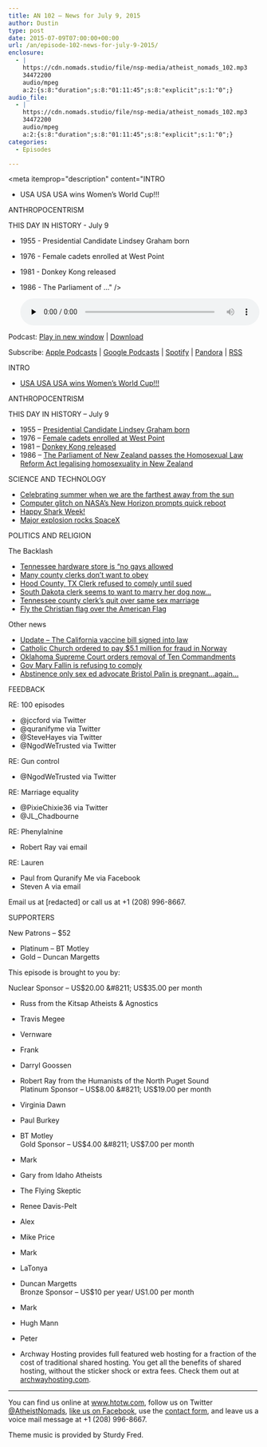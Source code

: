 ```yaml
---
title: AN 102 – News for July 9, 2015
author: Dustin
type: post
date: 2015-07-09T07:00:00+00:00
url: /an/episode-102-news-for-july-9-2015/
enclosure:
  - |
    https://cdn.nomads.studio/file/nsp-media/atheist_nomads_102.mp3
    34472200
    audio/mpeg
    a:2:{s:8:"duration";s:8:"01:11:45";s:8:"explicit";s:1:"0";}
audio_file:
  - |
    https://cdn.nomads.studio/file/nsp-media/atheist_nomads_102.mp3
    34472200
    audio/mpeg
    a:2:{s:8:"duration";s:8:"01:11:45";s:8:"explicit";s:1:"0";}
categories:
  - Episodes

---
```

<div itemscope itemtype="http://schema.org/AudioObject">
  <meta itemprop="name" content="Episode 102 &#8211; News for July 9, 2015" />
  
  <meta itemprop="uploadDate" content="2015-07-09T01:00:00-06:00" />
  
  <meta itemprop="encodingFormat" content="audio/mpeg" />
  
  <meta itemprop="duration" content="PT1H11M45S" />
  
  <meta itemprop="description" content="INTRO
* USA USA USA wins Women’s World Cup!!!

ANTHROPOCENTRISM

THIS DAY IN HISTORY - July 9

* 1955 - Presidential Candidate Lindsey Graham born
* 1976 - Female cadets enrolled at West Point
* 1981 - Donkey Kong released
* 1986 - The Parliament of ..." />
  
  <meta itemprop="contentUrl" content="https://dts.podtrac.com/redirect.mp3/cdn.nomads.studio/file/nsp-media/atheist_nomads_102.mp3" />
  
  <meta itemprop="contentSize" content="32.9" />
  </p> 
  
  <div class="powerpress_player" id="powerpress_player_8359">
    <audio class="wp-audio-shortcode" id="audio-5134-103" preload="none" style="width: 100%;" controls="controls"><source type="audio/mpeg" src="https://dts.podtrac.com/redirect.mp3/cdn.nomads.studio/file/nsp-media/atheist_nomads_102.mp3?_=103" /><a href="https://dts.podtrac.com/redirect.mp3/cdn.nomads.studio/file/nsp-media/atheist_nomads_102.mp3">https://dts.podtrac.com/redirect.mp3/cdn.nomads.studio/file/nsp-media/atheist_nomads_102.mp3</a></audio>
  </div>
</div>

<p class="powerpress_links powerpress_links_mp3">
  Podcast: <a href="https://dts.podtrac.com/redirect.mp3/cdn.nomads.studio/file/nsp-media/atheist_nomads_102.mp3" class="powerpress_link_pinw" target="_blank" title="Play in new window" onclick="return powerpress_pinw('https://htotw.com/?powerpress_pinw=5134-podcast');" rel="nofollow">Play in new window</a> | <a href="https://dts.podtrac.com/redirect.mp3/cdn.nomads.studio/file/nsp-media/atheist_nomads_102.mp3" class="powerpress_link_d" title="Download" rel="nofollow" download="atheist_nomads_102.mp3">Download</a>
</p>

<p class="powerpress_links powerpress_subscribe_links">
  Subscribe: <a href="https://podcasts.apple.com/us/podcast/humanists-take-on-the-world/id530050098?mt=2&ls=1" class="powerpress_link_subscribe powerpress_link_subscribe_itunes" target="_blank" title="Subscribe on Apple Podcasts" rel="nofollow">Apple Podcasts</a> | <a href="https://www.google.com/podcasts?feed=aHR0cDovL2F0aGVpc3Rub21hZHMubGlic3luLmNvbS9yc3M%3D" class="powerpress_link_subscribe powerpress_link_subscribe_googleplay" target="_blank" title="Subscribe on Google Podcasts" rel="nofollow">Google Podcasts</a> | <a href="https://open.spotify.com/show/3LzK2xZGike6Tc1GEMtMbr?si=LieN9SNuTpq96smuaUsH8A" class="powerpress_link_subscribe powerpress_link_subscribe_spotify" target="_blank" title="Subscribe on Spotify" rel="nofollow">Spotify</a> | <a href="https://www.pandora.com/podcast/atheist-nomads/PC:10122?corr=62071012&part=ug" class="powerpress_link_subscribe powerpress_link_subscribe_pandora" target="_blank" title="Subscribe on Pandora" rel="nofollow">Pandora</a> | <a href="https://htotw.com/feed/podcast/" class="powerpress_link_subscribe powerpress_link_subscribe_rss" target="_blank" title="Subscribe via RSS" rel="nofollow">RSS</a>
</p>

INTRO  
* <a href="http://edition.cnn.com/2015/07/06/football/womens-world-cup-final/index.html" target="_blank" rel="noopener">USA USA USA wins Women’s World Cup!!!</a>

ANTHROPOCENTRISM

THIS DAY IN HISTORY &#8211; July 9

* 1955 &#8211; <a href="https://en.wikipedia.org/wiki/Lindsey_Graham" target="_blank" rel="noopener">Presidential Candidate Lindsey Graham born</a>  
* 1976 &#8211; <a href="http://www.history.com/this-day-in-history/female-cadets-enrolled-at-west-point" target="_blank" rel="noopener">Female cadets enrolled at West Point</a>  
* 1981 &#8211; <a href="https://en.wikipedia.org/wiki/Donkey_Kong" target="_blank" rel="noopener">Donkey Kong released</a>  
* 1986 &#8211; <a href="https://en.wikipedia.org/wiki/Homosexual_Law_Reform_Act_1986" target="_blank" rel="noopener">The Parliament of New Zealand passes the Homosexual Law Reform Act legalising homosexuality in New Zealand</a>

SCIENCE AND TECHNOLOGY

* <a href="http://phys.org/news/2015-07-earth-aphelion.html" target="_blank" rel="noopener">Celebrating summer when we are the farthest away from the sun</a>  
* <a href="http://phys.org/news/2015-07-spacecraft-pluto-recovers.html" target="_blank" rel="noopener">Computer glitch on NASA’s New Horizon prompts quick reboot</a>  
* <a href="http://www.cnn.com/2015/07/02/us/north-carolina-shark-attack/" target="_blank" rel="noopener">Happy Shark Week!</a>  
* <a href="http://www.floridatoday.com/story/tech/science/space/2015/07/06/spacex-preliminary-falcon-failure-cause-week/29761611/" target="_blank" rel="noopener">Major explosion rocks SpaceX</a>

POLITICS AND RELIGION

The Backlash

* <a href="http://www.wbir.com/story/news/local/claiborne-hancock-grainger-union/2015/06/30/store-puts-up-no-gays-allowed-sign-after-same-sex-marriage-ruling/29497621/" target="_blank" rel="noopener">Tennessee hardware store is “no gays allowed</a>  
* <a href="http://www.rawstory.com/2015/06/i-dont-stand-alone-county-clerks-invoke-religious-freedom-to-ignore-law-on-same-sex-marriage/" target="_blank" rel="noopener">Many county clerks don’t want to obey</a>  
* <a href="http://thinkprogress.org/lgbt/2015/07/07/3677515/texas-clerk-marriage-lawsuit/" target="_blank" rel="noopener">Hood County, TX Clerk refused to comply until sued</a>  
* <a href="http://www.ksfy.com/home/headlines/Sioux-Falls-woman-made-over-offensive-comment-from-county-employee-310824651.html?device=tablet&c=y" target="_blank" rel="noopener">South Dakota clerk seems to want to marry her dog now&#8230;</a>  
* <a href="http://www.wbir.com/story/news/2015/07/02/clerk-employees-quit-rather-than-issue-gay-marriage-licenses/29646743/" target="_blank" rel="noopener">Tennessee county clerk&#8217;s quit over same sex marriage</a>  
* <a href="http://www.rawstory.com/2015/07/anti-gay-nc-pastor-launches-movement-to-fly-christian-flag-above-the-american-flag/" target="_blank" rel="noopener">Fly the Christian flag over the American Flag</a>

Other news

* <a href="http://www.sacbee.com/news/politics-government/capitol-alert/article25834726.html" target="_blank" rel="noopener">Update &#8211; The California vaccine bill signed into law</a>  
* <a href="http://www.upi.com/Top_News/World-News/2015/07/01/Catholic-Church-in-Norway-ordered-to-pay-51-million-for-fraud/9071435757885/?spt=sec&or=tn" target="_blank" rel="noopener">Catholic Church ordered to pay $5.1 million for fraud in Norway</a>  
* <a href="http://www.tulsaworld.com/news/capitol_report/state-supreme-court-rules-against-ten-commandments-monument-at-capitol/article_5f8354f8-e0aa-56ec-8f0b-315b4a4475e2.html?mode=jqm" target="_blank" rel="noopener">Oklahoma Supreme Court orders removal of Ten Commandments</a>  
* <a href="http://www.tulsaworld.com/news/capitol_report/ten-commandments-monument-to-remain-at-capitol-gov-mary-fallin/article_b6a922ce-2d5e-5675-9929-5f18658ee5b9.html" target="_blank" rel="noopener">Gov Mary Fallin is refusing to comply</a>  
* <a href="http://www.rawstory.com/2015/06/can-bristol-palin-finally-admit-that-abstinence-education-is-garbage/" target="_blank" rel="noopener">Abstinence only sex ed advocate Bristol Palin is pregnant&#8230;again&#8230;</a>

FEEDBACK

RE: 100 episodes  
* @jccford via Twitter  
* @quranifyme via Twitter  
* @SteveHayes via Twitter  
* @NgodWeTrusted via Twitter

RE: Gun control  
* @NgodWeTrusted via Twitter

RE: Marriage equality  
* @PixieChixie36 via Twitter  
* @JL_Chadbourne

RE: Phenylalnine  
* Robert Ray vai email

RE: Lauren  
* Paul from Quranify Me via Facebook  
* Steven A via email

Email us at [redacted] or call us at +1 (208) 996-8667.

SUPPORTERS

New Patrons &#8211; $52

* Platinum &#8211; BT Motley  
* Gold &#8211; Duncan Margetts

This episode is brought to you by:

Nuclear Sponsor &#8211; US$20.00 &#8211; US$35.00 per month  
* Russ from the Kitsap Atheists & Agnostics  
* Travis Megee  
* Vernware  
* Frank  
* Darryl Goossen  
* Robert Ray from the Humanists of the North Puget Sound  
Platinum Sponsor &#8211; US$8.00 &#8211; US$19.00 per month  
* Virginia Dawn  
* Paul Burkey  
* BT Motley  
Gold Sponsor &#8211; US$4.00 &#8211; US$7.00 per month  
* Mark  
* Gary from Idaho Atheists  
* The Flying Skeptic  
* Renee Davis-Pelt  
* Alex  
* Mike Price  
* Mark  
* LaTonya  
* Duncan Margetts  
Bronze Sponsor &#8211; US$10 per year/ US1.00 per month  
* Mark  
* Hugh Mann  
* Peter

* Archway Hosting provides full featured web hosting for a fraction of the cost of traditional shared hosting. You get all the benefits of shared hosting, without the sticker shock or extra fees. Check them out at <a href="http://archwayhosting.com/" target="_blank" rel="noopener">archwayhosting.com</a>.

<hr width="500" />

You can find us online at <a href="https://www.htotw.com/" target="_blank" rel="noopener">www.htotw.com</a>, follow us on Twitter <a href="https://htotw.com/twitter" target="_blank" rel="noopener">@AtheistNomads</a>, <a href="https://htotw.com/facebook" target="_blank" rel="noopener">like us on Facebook</a>, use the [contact form](https://htotw.com/contact), and leave us a voice mail message at +1 (208) 996-8667.

Theme music is provided by Sturdy Fred.